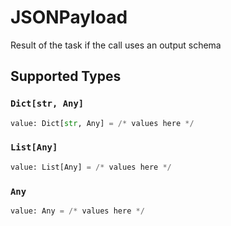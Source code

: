 # JSONPayload

Result of the task if the call uses an output schema


## Supported Types

### `Dict[str, Any]`

```python
value: Dict[str, Any] = /* values here */
```

### `List[Any]`

```python
value: List[Any] = /* values here */
```

### `Any`

```python
value: Any = /* values here */
```

